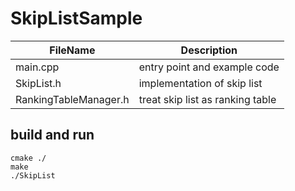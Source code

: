 # SkipListSample

| FileName              | Description                      |
|-----------------------|----------------------------------|
| main.cpp              | entry point and example code     |
| SkipList.h            | implementation of skip list      |
| RankingTableManager.h | treat skip list as ranking table |


## build and run

```
cmake ./
make
./SkipList
```